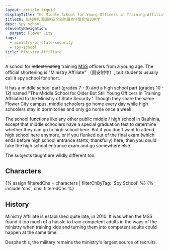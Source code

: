 ```yaml
---
layout: article.liquid
displayTitle: The Middle School for Young Officers in Training Affiliated to the Ministry of State Security of the Republic of Bauhinia
titlezh: 紫荆共和国国家安全部附属青年警官培训中学
desc: Spy school.
eleventyNavigation:
  parent: Flower City
tags:
  - ministry-of-state-security
  - spy-school
title: Ministry Affiliate
---
```


A school for ~~indoctrinating~~ training [MSS](/world/bauhinia/mss/) officers from a young age. The official shortening is "Ministry Affiliate" （国安附中）, but students usually call it spy school for short.

It has a middle school part (grades 7 - 9) and a high school part (grades 10 - 12) named "The Middle School for Older But Still Young Officers in Training Affiliated to the Ministry of State Security." Though they share the same Flower City campus, middle schoolers go home every day while high schoolers stay in dormitories and only go home once a week.

The school functions like any other public middle / high school in Bauhinia, except that middle schoolers have a special graduation test to determine whether they can go to high school here. But if you don't want to attend high school here anymore, or if you flunked out of the final exam (which ends before high school entrance starts, thankfully) here, then you could take the high school entrance exam and go somewhere else.

The subjects taught are wildly different too.

## Characters

<link rel="stylesheet" href="/css/characterspage.css">
{% assign filteredChs = characters | filterChByTag: 'Spy School' %}
{% include 'chs', chs: filteredChs %}

## History

Ministry Affiliate is established quite late, in 2010. It was when the MSS found it too much of a hassle to train competent adults in the ways of the ministry when training kids and turning them into competent adults could happen at the same time.

Despite this, the military remains the ministry's largest source of recruits.
